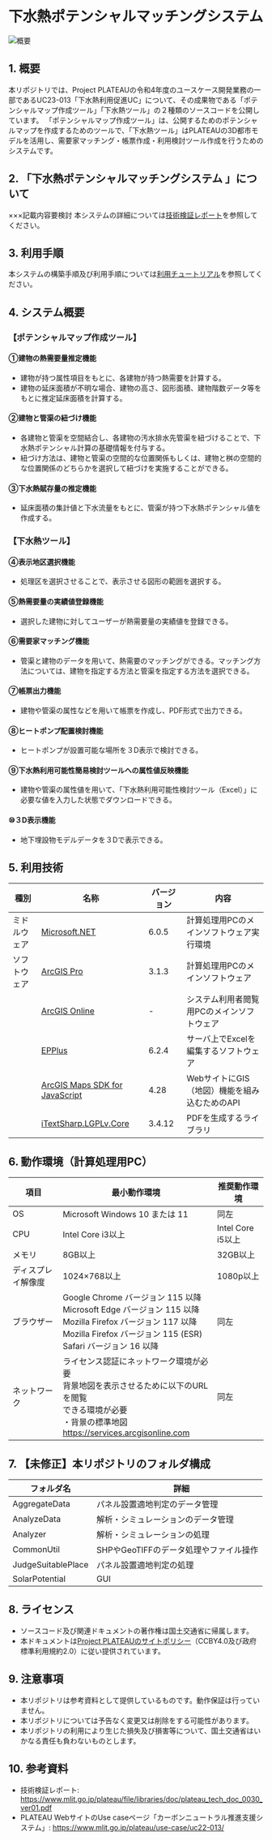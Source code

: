 # 下水熱ポテンシャルマッチングシステム <!-- OSSの対象物の名称を記載ください。分かりやすさを重視し、できるだけ日本語で命名ください。英語名称の場合は日本語説明を（）書きで併記ください。 -->

![概要](./img/tutorial_001.png) <!-- OSSの対象物のスクリーンショット（画面表示がない場合にはイメージ画像）を貼り付けください -->

## 1. 概要 <!-- 本リポジトリでOSS化しているソフトウェア・ライブラリについて1文で説明を記載ください -->
本リポジトリでは、Project PLATEAUの令和4年度のユースケース開発業務の一部であるUC23-013「下水熱利用促進UC」について、その成果物である「ポテンシャルマップ作成ツール」「下水熱ツール」の２種類のソースコードを公開しています。
「ポテンシャルマップ作成ツール」は、公開するためのポテンシャルマップを作成するためのツールで、「下水熱ツール」はPLATEAUの3D都市モデルを活用し、需要家マッチング・帳票作成・利用検討ツール作成を行うためのシステムです。


## 2. 「下水熱ポテンシャルマッチングシステム 」について <!-- 「」内にユースケース名称を記載ください。本文は以下のサンプルを参考に記載ください。URLはアクセンチュアにて設定しますので、サンプルそのままでOKです。 -->
×××記載内容要検討
本システムの詳細については[技術検証レポート](https://www.mlit.go.jp/plateau/file/libraries/doc/plateau_tech_doc_0030_ver01.pdf)を参照してください。

## 3. 利用手順 <!-- 下記の通り、GitHub Pagesへリンクを記載ください。URLはアクセンチュアにて設定しますので、サンプルそのままでOKです。 -->
本システムの構築手順及び利用手順については[利用チュートリアル](https://r5-plateau-acn.github.io/SolarPotential/)を参照してください。

## 4. システム概要 <!-- OSS化対象のシステムが有する機能を記載ください。 -->
### 【ポテンシャルマップ作成ツール】
#### ①建物の熱需要量推定機能
- 建物が持つ属性項目をもとに、各建物が持つ熱需要を計算する。
- 建物の延床面積が不明な場合、建物の高さ、図形面積、建物階数データ等をもとに推定延床面積を計算する。

#### ②建物と管渠の紐づけ機能
- 各建物と管渠を空間結合し、各建物の汚水排水先管渠を紐づけることで、下水熱ポテンシャル計算の基礎情報を付与する。
- 紐づけ方法は、建物と管渠の空間的な位置関係もしくは、建物と桝の空間的な位置関係のどちらかを選択して紐づけを実施することができる。

#### ③下水熱賦存量の推定機能
- 延床面積の集計値と下水流量をもとに、管渠が持つ下水熱ポテンシャル値を作成する。

### 【下水熱ツール】
#### ④表示地区選択機能
- 処理区を選択させることで、表示させる図形の範囲を選択する。

#### ⑤熱需要量の実績値登録機能
- 選択した建物に対してユーザーが熱需要量の実績値を登録できる。

#### ⑥需要家マッチング機能
- 管渠と建物のデータを用いて、熱需要のマッチングができる。マッチング方法については、建物を指定する方法と管渠を指定する方法を選択できる。

#### ⑦帳票出力機能
- 建物や管渠の属性などを用いて帳票を作成し、PDF形式で出力できる。

#### ⑧ヒートポンプ配置検討機能
- ヒートポンプが設置可能な場所を３D表示で検討できる。

#### ⑨下水熱利用可能性簡易検討ツールへの属性値反映機能
- 建物や管渠の属性値を用いて、「下水熱利用可能性検討ツール（Excel）」に必要な値を入力した状態でダウンロードできる。

#### ⑩３D表示機能
- 地下埋設物モデルデータを３Dで表示できる。


## 5. 利用技術

| 種別              | 名称   | バージョン | 内容 |
| ----------------- | --------|-------------|-----------------------------|
| ミドルウェア       | [Microsoft.NET](https://www.microsoft.com/ja-jp/) | 6.0.5 | 計算処理用PCのメインソフトウェア実行環境 |
| ソフトウェア      | [ArcGIS Pro](https://www.esrij.com/products/arcgis-pro/) | 3.1.3 | 計算処理用PCのメインソフトウェア |
|       | [ArcGIS Online](https://www.esrij.com/products/arcgis-online/) | - | システム利用者閲覧用PCのメインソフトウェア |
|       | [EPPlus](https://epplussoftware.com/ja) | 6.2.4 | サーバ上でExcelを編集するソフトウェア |
|       | [ArcGIS Maps SDK for JavaScript](https://www.esrij.com/products/arcgis-maps-sdk-for-javascript/) | 4.28 | WebサイトにGIS（地図）機能を組み込むためのAPI |
|       | [iTextSharp.LGPLv.Core](https://www.nuget.org/packages/iTextSharp.LGPLv2.Core) | 3.4.12 | PDFを生成するライブラリ |

## 6. 動作環境（計算処理用PC） <!-- 動作環境についての仕様を記載ください。 -->
| 項目               | 最小動作環境                                                                                                                                                                                                                                                                                                                                    | 推奨動作環境                   | 
| ------------------ | ----------------------------------------------------------------------------------------------------------------------------------------------------------------------------------------------------------------------------------------------------------------------------------------------------------------------------------------------- | ------------------------------ | 
| OS                 | Microsoft Windows 10 または 11                                                                                                                                                                                                                                                                                                                  |  同左 | 
| CPU                | Intel Core i3以上                                                                                                                                                                                                                                                                                                                               | Intel Core i5以上              | 
| メモリ             | 8GB以上                                                                                                                                                                                                                                                                                                                                         | 32GB以上                        | 
| ディスプレイ解像度 | 1024×768以上                                                                                                                                                                                                                                                                                                                                    |  1080p以上                   | 
| ブラウザー       | Google Chrome バージョン 115 以降<br>Microsoft Edge バージョン 115 以降<br>Mozilla Firefox バージョン 117 以降<br>Mozilla Firefox バージョン 115 (ESR)<br>Safari バージョン 16 以降 |  同左                            | 
| ネットワーク       | ライセンス認証にネットワーク環境が必要<br>背景地図を表示させるために以下のURLを閲覧<br>できる環境が必要<br>・背景の標準地図<br>https://services.arcgisonline.com |  同左                            | 

## 7. 【未修正】本リポジトリのフォルダ構成 <!-- 本GitHub上のソースファイルの構成を記載ください。 -->
| フォルダ名 |　詳細 |
|-|-|
| AggregateData | パネル設置適地判定のデータ管理 |
| AnalyzeData | 解析・シミュレーションのデータ管理 |
| Analyzer | 解析・シミュレーションの処理 |
| CommonUtil | SHPやGeoTIFFのデータ処理やファイル操作 |
| JudgeSuitablePlace | パネル設置適地判定の処理 |
| SolarPotential | GUI |


## 8. ライセンス <!-- 変更せず、そのまま使うこと。 -->

- ソースコード及び関連ドキュメントの著作権は国土交通省に帰属します。
- 本ドキュメントは[Project PLATEAUのサイトポリシー](https://www.mlit.go.jp/plateau/site-policy/)（CCBY4.0及び政府標準利用規約2.0）に従い提供されています。

## 9. 注意事項 <!-- 変更せず、そのまま使うこと。 -->

- 本リポジトリは参考資料として提供しているものです。動作保証は行っていません。
- 本リポジトリについては予告なく変更又は削除をする可能性があります。
- 本リポジトリの利用により生じた損失及び損害等について、国土交通省はいかなる責任も負わないものとします。

## 10. 参考資料 <!-- 技術検証レポートのURLはアクセンチュアにて記載します。 -->
- 技術検証レポート: https://www.mlit.go.jp/plateau/file/libraries/doc/plateau_tech_doc_0030_ver01.pdf
- PLATEAU WebサイトのUse caseページ「カーボンニュートラル推進支援システム」: https://www.mlit.go.jp/plateau/use-case/uc22-013/
